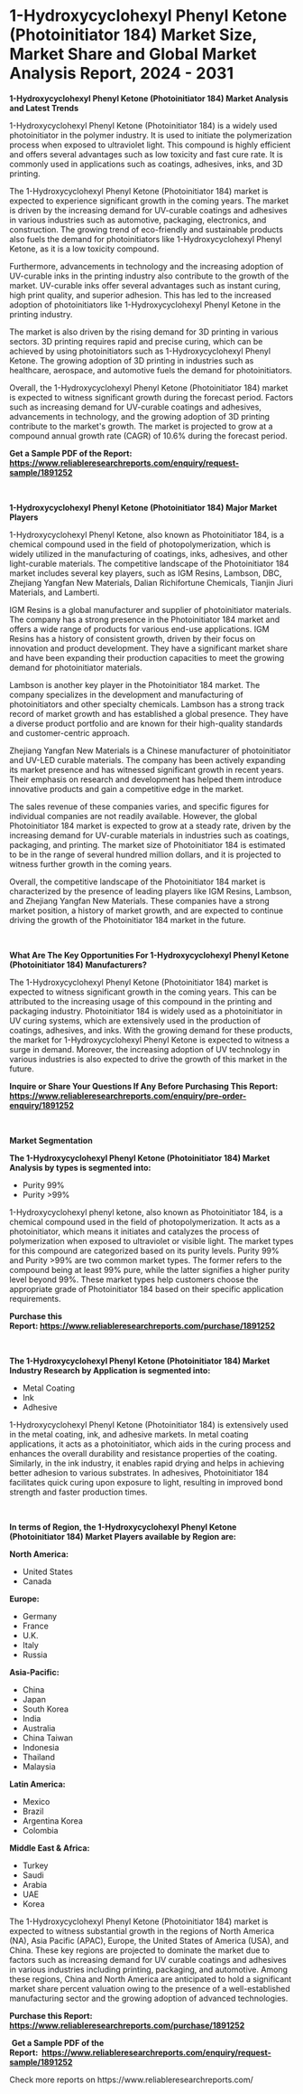 <p><h1>1-Hydroxycyclohexyl Phenyl Ketone (Photoinitiator 184) Market Size, Market Share and Global Market Analysis Report, 2024 - 2031</h1></p><p><strong>1-Hydroxycyclohexyl Phenyl Ketone (Photoinitiator 184) Market Analysis and Latest Trends</strong></p>
<p><p>1-Hydroxycyclohexyl Phenyl Ketone (Photoinitiator 184) is a widely used photoinitiator in the polymer industry. It is used to initiate the polymerization process when exposed to ultraviolet light. This compound is highly efficient and offers several advantages such as low toxicity and fast cure rate. It is commonly used in applications such as coatings, adhesives, inks, and 3D printing.</p><p>The 1-Hydroxycyclohexyl Phenyl Ketone (Photoinitiator 184) market is expected to experience significant growth in the coming years. The market is driven by the increasing demand for UV-curable coatings and adhesives in various industries such as automotive, packaging, electronics, and construction. The growing trend of eco-friendly and sustainable products also fuels the demand for photoinitiators like 1-Hydroxycyclohexyl Phenyl Ketone, as it is a low toxicity compound.</p><p>Furthermore, advancements in technology and the increasing adoption of UV-curable inks in the printing industry also contribute to the growth of the market. UV-curable inks offer several advantages such as instant curing, high print quality, and superior adhesion. This has led to the increased adoption of photoinitiators like 1-Hydroxycyclohexyl Phenyl Ketone in the printing industry.</p><p>The market is also driven by the rising demand for 3D printing in various sectors. 3D printing requires rapid and precise curing, which can be achieved by using photoinitiators such as 1-Hydroxycyclohexyl Phenyl Ketone. The growing adoption of 3D printing in industries such as healthcare, aerospace, and automotive fuels the demand for photoinitiators.</p><p>Overall, the 1-Hydroxycyclohexyl Phenyl Ketone (Photoinitiator 184) market is expected to witness significant growth during the forecast period. Factors such as increasing demand for UV-curable coatings and adhesives, advancements in technology, and the growing adoption of 3D printing contribute to the market's growth. The market is projected to grow at a compound annual growth rate (CAGR) of 10.6% during the forecast period.</p></p>
<p><strong>Get a Sample PDF of the Report:&nbsp; <a href="https://www.reliableresearchreports.com/enquiry/request-sample/1891252">https://www.reliableresearchreports.com/enquiry/request-sample/1891252</a></strong></p>
<p>&nbsp;</p>
<p><strong>1-Hydroxycyclohexyl Phenyl Ketone (Photoinitiator 184) Major Market Players</strong></p>
<p><p>1-Hydroxycyclohexyl Phenyl Ketone, also known as Photoinitiator 184, is a chemical compound used in the field of photopolymerization, which is widely utilized in the manufacturing of coatings, inks, adhesives, and other light-curable materials. The competitive landscape of the Photoinitiator 184 market includes several key players, such as IGM Resins, Lambson, DBC, Zhejiang Yangfan New Materials, Dalian Richifortune Chemicals, Tianjin Jiuri Materials, and Lamberti.</p><p>IGM Resins is a global manufacturer and supplier of photoinitiator materials. The company has a strong presence in the Photoinitiator 184 market and offers a wide range of products for various end-use applications. IGM Resins has a history of consistent growth, driven by their focus on innovation and product development. They have a significant market share and have been expanding their production capacities to meet the growing demand for photoinitiator materials.</p><p>Lambson is another key player in the Photoinitiator 184 market. The company specializes in the development and manufacturing of photoinitiators and other specialty chemicals. Lambson has a strong track record of market growth and has established a global presence. They have a diverse product portfolio and are known for their high-quality standards and customer-centric approach.</p><p>Zhejiang Yangfan New Materials is a Chinese manufacturer of photoinitiator and UV-LED curable materials. The company has been actively expanding its market presence and has witnessed significant growth in recent years. Their emphasis on research and development has helped them introduce innovative products and gain a competitive edge in the market.</p><p>The sales revenue of these companies varies, and specific figures for individual companies are not readily available. However, the global Photoinitiator 184 market is expected to grow at a steady rate, driven by the increasing demand for UV-curable materials in industries such as coatings, packaging, and printing. The market size of Photoinitiator 184 is estimated to be in the range of several hundred million dollars, and it is projected to witness further growth in the coming years.</p><p>Overall, the competitive landscape of the Photoinitiator 184 market is characterized by the presence of leading players like IGM Resins, Lambson, and Zhejiang Yangfan New Materials. These companies have a strong market position, a history of market growth, and are expected to continue driving the growth of the Photoinitiator 184 market in the future.</p></p>
<p>&nbsp;</p>
<p><strong>What Are The Key Opportunities For 1-Hydroxycyclohexyl Phenyl Ketone (Photoinitiator 184) Manufacturers?</strong></p>
<p><p>The 1-Hydroxycyclohexyl Phenyl Ketone (Photoinitiator 184) market is expected to witness significant growth in the coming years. This can be attributed to the increasing usage of this compound in the printing and packaging industry. Photoinitiator 184 is widely used as a photoinitiator in UV curing systems, which are extensively used in the production of coatings, adhesives, and inks. With the growing demand for these products, the market for 1-Hydroxycyclohexyl Phenyl Ketone is expected to witness a surge in demand. Moreover, the increasing adoption of UV technology in various industries is also expected to drive the growth of this market in the future.</p></p>
<p><strong>Inquire or Share Your Questions If Any Before Purchasing This Report: <a href="https://www.reliableresearchreports.com/enquiry/pre-order-enquiry/1891252">https://www.reliableresearchreports.com/enquiry/pre-order-enquiry/1891252</a></strong></p>
<p>&nbsp;</p>
<p><strong>Market Segmentation</strong></p>
<p><strong>The 1-Hydroxycyclohexyl Phenyl Ketone (Photoinitiator 184) Market Analysis by types is segmented into:</strong></p>
<p><ul><li>Purity 99%</li><li>Purity >99%</li></ul></p>
<p><p>1-Hydroxycyclohexyl phenyl ketone, also known as Photoinitiator 184, is a chemical compound used in the field of photopolymerization. It acts as a photoinitiator, which means it initiates and catalyzes the process of polymerization when exposed to ultraviolet or visible light. The market types for this compound are categorized based on its purity levels. Purity 99% and Purity >99% are two common market types. The former refers to the compound being at least 99% pure, while the latter signifies a higher purity level beyond 99%. These market types help customers choose the appropriate grade of Photoinitiator 184 based on their specific application requirements.</p></p>
<p><strong>Purchase this Report:&nbsp;<a href="https://www.reliableresearchreports.com/purchase/1891252">https://www.reliableresearchreports.com/purchase/1891252</a></strong></p>
<p>&nbsp;</p>
<p><strong>The 1-Hydroxycyclohexyl Phenyl Ketone (Photoinitiator 184) Market Industry Research by Application is segmented into:</strong></p>
<p><ul><li>Metal Coating</li><li>Ink</li><li>Adhesive</li></ul></p>
<p><p>1-Hydroxycyclohexyl Phenyl Ketone (Photoinitiator 184) is extensively used in the metal coating, ink, and adhesive markets. In metal coating applications, it acts as a photoinitiator, which aids in the curing process and enhances the overall durability and resistance properties of the coating. Similarly, in the ink industry, it enables rapid drying and helps in achieving better adhesion to various substrates. In adhesives, Photoinitiator 184 facilitates quick curing upon exposure to light, resulting in improved bond strength and faster production times.</p></p>
<p>&nbsp;</p>
<p><strong>In terms of Region, the 1-Hydroxycyclohexyl Phenyl Ketone (Photoinitiator 184) Market Players available by Region are:</strong></p>
<p>
    <p> <strong> North America: </strong>
        <ul>
            <li>United States</li>
            <li>Canada</li>
        </ul>
        </p> 
    <p> <strong> Europe: </strong>
        <ul>
            <li>Germany</li>
            <li>France</li>
            <li>U.K.</li>
            <li>Italy</li>
            <li>Russia</li>
        </ul>
        </p> 
    <p> <strong> Asia-Pacific: </strong>
        <ul>
            <li>China</li>
            <li>Japan</li>
            <li>South Korea</li>
            <li>India</li>
            <li>Australia</li>
            <li>China Taiwan</li>
            <li>Indonesia</li>
            <li>Thailand</li>
            <li>Malaysia</li>
        </ul>
        </p> 
    <p> <strong> Latin America: </strong>
        <ul>
            <li>Mexico</li>
            <li>Brazil</li>
            <li>Argentina Korea</li>
            <li>Colombia</li>
        </ul>
        </p> 
    <p> <strong> Middle East & Africa: </strong>
        <ul>
            <li>Turkey</li>
            <li>Saudi</li>
            <li>Arabia</li>
            <li>UAE</li>
            <li>Korea</li>
        </ul>
    </p>
    </p>
<p><p>The 1-Hydroxycyclohexyl Phenyl Ketone (Photoinitiator 184) market is expected to witness substantial growth in the regions of North America (NA), Asia Pacific (APAC), Europe, the United States of America (USA), and China. These key regions are projected to dominate the market due to factors such as increasing demand for UV curable coatings and adhesives in various industries including printing, packaging, and automotive. Among these regions, China and North America are anticipated to hold a significant market share percent valuation owing to the presence of a well-established manufacturing sector and the growing adoption of advanced technologies.</p></p>
<p><strong>Purchase this Report: <a href="https://www.reliableresearchreports.com/purchase/1891252">https://www.reliableresearchreports.com/purchase/1891252</a></strong></p>
<p>&nbsp;<strong>Get a Sample PDF of the Report:&nbsp;&nbsp;<a href="https://www.reliableresearchreports.com/enquiry/request-sample/1891252">https://www.reliableresearchreports.com/enquiry/request-sample/1891252</a></strong></p>
<p><strong></strong></p>
<p>Check more reports on https://www.reliableresearchreports.com/</p>